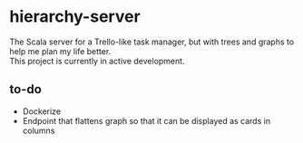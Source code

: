# hierarchy-server

The Scala server for a Trello-like task manager, but with trees and graphs to help me plan my life better.  
This project is currently in active development.

## to-do
- Dockerize
- Endpoint that flattens graph so that it can be displayed as cards in columns
